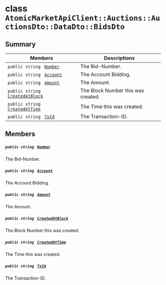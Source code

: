 # class `AtomicMarketApiClient::Auctions::AuctionsDto::DataDto::BidsDto` 

## Summary

 Members                                | Descriptions                                
----------------------------------------|---------------------------------------------
`public string ` [`Number`](#class_atomic_market_api_client_1_1_auctions_1_1_auctions_dto_1_1_data_dto_1_1_bids_dto_1a29f04371d5e310e809fba78d01455c95) | The Bid-Number.
`public string ` [`Account`](#class_atomic_market_api_client_1_1_auctions_1_1_auctions_dto_1_1_data_dto_1_1_bids_dto_1a8edb7e614aa530a58c647d8d273b1d8b) | The Account Bidding.
`public string ` [`Amount`](#class_atomic_market_api_client_1_1_auctions_1_1_auctions_dto_1_1_data_dto_1_1_bids_dto_1a68626ae376f04fe098eee0037b8726ff) | The Amount.
`public string ` [`CreatedAtBlock`](#class_atomic_market_api_client_1_1_auctions_1_1_auctions_dto_1_1_data_dto_1_1_bids_dto_1a022adc431e5845376e250208a999e12d) | The Block Number this was created.
`public string ` [`CreatedAtTime`](#class_atomic_market_api_client_1_1_auctions_1_1_auctions_dto_1_1_data_dto_1_1_bids_dto_1a4cb9b4aaa1372df6dc2bb7d8f4916403) | The Time this was created.
`public string ` [`TxId`](#class_atomic_market_api_client_1_1_auctions_1_1_auctions_dto_1_1_data_dto_1_1_bids_dto_1a9b89ca563d8c45e87d7556d728489e22) | The Transaction-ID.

## Members

##### `public string ` [`Number`](#class_atomic_market_api_client_1_1_auctions_1_1_auctions_dto_1_1_data_dto_1_1_bids_dto_1a29f04371d5e310e809fba78d01455c95) 

The Bid-Number.

##### `public string ` [`Account`](#class_atomic_market_api_client_1_1_auctions_1_1_auctions_dto_1_1_data_dto_1_1_bids_dto_1a8edb7e614aa530a58c647d8d273b1d8b) 

The Account Bidding.

##### `public string ` [`Amount`](#class_atomic_market_api_client_1_1_auctions_1_1_auctions_dto_1_1_data_dto_1_1_bids_dto_1a68626ae376f04fe098eee0037b8726ff) 

The Amount.

##### `public string ` [`CreatedAtBlock`](#class_atomic_market_api_client_1_1_auctions_1_1_auctions_dto_1_1_data_dto_1_1_bids_dto_1a022adc431e5845376e250208a999e12d) 

The Block Number this was created.

##### `public string ` [`CreatedAtTime`](#class_atomic_market_api_client_1_1_auctions_1_1_auctions_dto_1_1_data_dto_1_1_bids_dto_1a4cb9b4aaa1372df6dc2bb7d8f4916403) 

The Time this was created.

##### `public string ` [`TxId`](#class_atomic_market_api_client_1_1_auctions_1_1_auctions_dto_1_1_data_dto_1_1_bids_dto_1a9b89ca563d8c45e87d7556d728489e22) 

The Transaction-ID.

